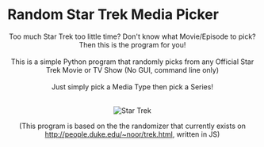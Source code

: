 # Random Star Trek Media Picker

<div align="center">
 Too much Star Trek too little time? Don't know what Movie/Episode to pick? Then this is the program for you! 
 <br>
 </br>
 This is a simple Python program that randomly picks from any Official Star Trek Movie or TV Show (No GUI, command line only)
 <br>
 </br>
 Just simply pick a Media Type then pick a Series!
 <br>
 </br>

 ![Star Trek](https://upload.wikimedia.org/wikipedia/commons/thumb/8/8a/Star_Trek_TOS_logo.svg/2560px-Star_Trek_TOS_logo.svg.png)
 
 (This program is based on the the randomizer that currently exists on http://people.duke.edu/~noor/trek.html, written in JS)
</div>

